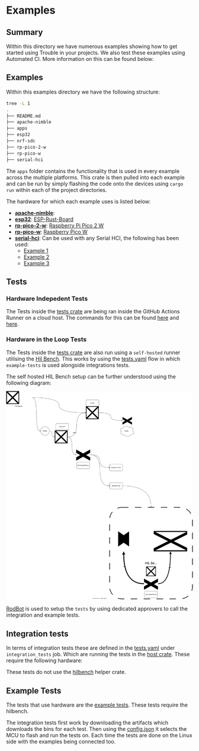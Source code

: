# Examples

## Summary

Within this directory we have numerous examples showing how to get started using Trouble in your projects. We also test these examples using Automated CI. More information on this can be found below:

## Examples

Within this examples directory we have the following structure:

```bash
tree -L 1
.
├── README.md
├── apache-nimble
├── apps
├── esp32
├── nrf-sdc
├── rp-pico-2-w
├── rp-pico-w
├── serial-hci
```

The `apps` folder contains the functionality that is used in every example across the multiple platforms. This crate is then pulled into each example and can be run by simply flashing the code onto the devices using `cargo run` within each of the project directories.

The hardware for which each example uses is listed below:

- **[apache-nimble](./apache-nimble/Cargo.toml)**:
- **[esp32](./esp32/Cargo.toml)**: [ESP-Rust-Board](https://github.com/esp-rs/esp-rust-board)
- **[rp-pico-2-w](./rp-pico-2-w/Cargo.toml)**: [Raspberry Pi Pico 2 W](https://thepihut.com/products/raspberry-pi-pico-2-w?variant=53727839027585&country=GB&currency=GBP&utm_medium=product_sync&utm_source=google&utm_content=sag_organic&utm_campaign=sag_organic&gad_source=1&gclid=CjwKCAiAkc28BhB0EiwAM001TXNknX7fTXNwbaySLfbvbUJRaOgFseqj6RcDeu4Dd8RE64GgZ0imnxoCVVYQAvD_BwE)
- **[rp-pico-w](./rp-pico-w/Cargo.toml)**: [Raspberry Pico W](https://thepihut.com/products/raspberry-pi-pico-w)
- **[serial-hci](./serial-hci/Cargo.toml)**: Can be used with any Serial HCI, the following has been used:
    - [Example 1]()
    - [Example 2]()
    - [Example 3]()

## Tests

### Hardware Indepedent Tests

The Tests inside the [tests crate](./tests/Cargo.toml) are being ran inside the GitHub Actions Runner on a cloud host. The commands for this can be found [here](../ci.sh) and [here](../.github/workflows/ci.yaml).

### Hardware in the Loop Tests

The Tests inside the [tests crate](./tests/Cargo.toml) are also run using a `self-hosted` runner utilising the [Hil Bench](https://github.com/lulf/hilbench/tree/main). This works by using the [tests.yaml](../.github/workflows/tests.yaml) flow in which `example-tests` is used alongside integrations tests.

The self hosted HIL Bench setup can be further understood using the following diagram:

![HIL Bench Setup](../docs/Diagram.drawio.svg)

[RodBot](https://github.com/ctron/rodbot) is used to setup the `tests` by using dedicated approvers to call the integration and example tests.

## Integration tests

In terms of integration tests these are defined in the [tests.yaml](../.github/workflows/tests.yaml) under `integration_tests` job. Which are running the tests in the [host crate](../host/tests/). These require the following hardware:

These tests do not use the [hilbench](https://github.com/lulf/hilbench/tree/main) helper crate.

## Example Tests

The tests that use hardware are the [example tests](../examples/tests/tests/). These tests require the hilbench.

The integration tests first work by downloading the artifacts which downloads the bins for each test. Then using the [config.json](../.ci/config.json) it selects the MCU to flash and run the tests on. Each time the tests are done on the Linux side with the examples being connected too.
